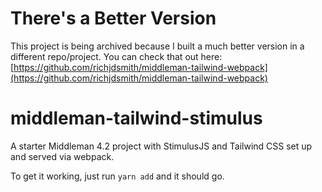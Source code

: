 # There's a Better Version
This project is being archived because I built a much better version in a different repo/project. You can check that out here:
[https://github.com/richjdsmith/middleman-tailwind-webpack](https://github.com/richjdsmith/middleman-tailwind-webpack)

# middleman-tailwind-stimulus
A starter Middleman 4.2 project with StimulusJS and Tailwind CSS set up and served via webpack.


To get it working, just run `yarn add` and it should go. 
